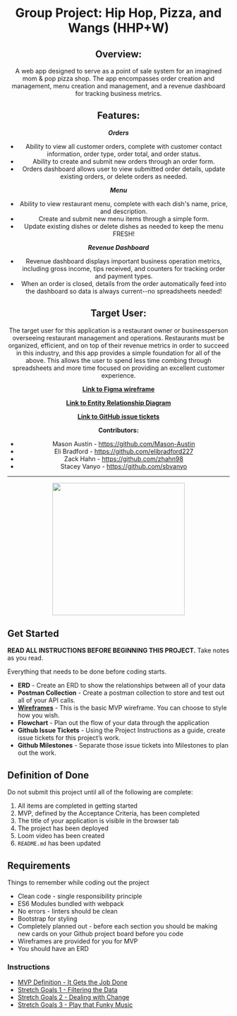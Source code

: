 <div style="text-align:center">
<h1>Group Project: Hip Hop, Pizza, and Wangs (HHP+W)</h1>

## Overview:
A web app designed to serve as a point of sale system for an imagined mom & pop pizza shop. The app encompasses order creation and management, menu creation and management, and a revenue dashboard for tracking business metrics.


## Features:
***Orders***
* Ability to view all customer orders, complete with customer contact information, order type, order total, and order status.
* Ability to create and submit new orders through an order form.
* Orders dashboard allows user to view submitted order details, update existing orders, or delete orders as needed.

***Menu***
* Ability to view restaurant menu, complete with each dish's name, price, and description.
* Create and submit new menu items through a simple form.
* Update existing dishes or delete dishes as needed to keep the menu FRESH!

***Revenue Dashboard***
* Revenue dashboard displays important business operation metrics, including gross income, tips received, and counters for tracking order and payment types. 
* When an order is closed, details from the order automatically feed into the dashboard so data is always current--no spreadsheets needed!


## Target User:
The target user for this application is a restaurant owner or businessperson overseeing restaurant management and operations. Restaurants must be organized, efficient, and on top of their revenue metrics in order to succeed in this industry, and this app provides a simple foundation for all of the above. This allows the user to spend less time combing through spreadsheets and more time focused on providing an excellent customer experience. 


**[Link to Figma wireframe](https://www.figma.com/file/627muqsb4Ns7tA0b2viebw/Outpizzas-the-Hut?type=design&node-id=0-1&t=MbsoMFWYghABVN5g-0)**

**[Link to Entity Relationship Diagram](https://dbdiagram.io/d/647b5464722eb7749454a86e)**

**[Link to GitHub issue tickets](https://github.com/nss-evening-cohort-E23/pos-terminal-outpizzas-the-hut/issues?q=is%3Aissue+is%3Aclosed)**


**Contributors:**
* Mason Austin - https://github.com/Mason-Austin
* Eli Bradford - https://github.com/elibradford227
* Zack Hahn - https://github.com/zhahn98
* Stacey Vanyo - https://github.com/sbvanyo

<hr>

<image src="https://user-images.githubusercontent.com/29741570/205346767-a182560c-64a6-4cfa-80b3-0d64cf998242.png" style="height:300px;"></image></div>

## Get Started
**READ ALL INSTRUCTIONS BEFORE BEGINNING THIS PROJECT.** Take notes as you read.

Everything that needs to be done before coding starts.

* **ERD** - Create an ERD to show the relationships between all of  your data
* **Postman Collection** - Create a postman collection to store and test out all of your API calls.
* **[Wireframes](https://www.figma.com/file/4y3EZddALuBR3ouSEM57Np/MVP?node-id=0%3A1)** - This is the basic MVP wireframe. You can choose to style how you wish.
* **Flowchart** - Plan out the flow of your data through the application
* **Github Issue Tickets** - Using the Project Instructions as a guide, create issue tickets for this project’s work.
* **Github Milestones** - Separate those issue tickets into Milestones to plan out the work.

## Definition of Done

Do not submit this project until all of the following are complete:

1. All items are completed in getting started
1. MVP, defined by the Acceptance Criteria, has been completed
1. The title of your application is visible in the browser tab
1. The project has been deployed
1. Loom video has been created
1. `README.md` has been updated

## Requirements

Things to remember while coding out the project

* Clean code - single responsibility principle
* ES6 Modules bundled with webpack
* No errors - linters should be clean
* Bootstrap for styling
* Completely planned out - before each section you should be making new cards on your Github project board before you code
* Wireframes are provided for you for MVP
* You should have an ERD

### Instructions

* [MVP Definition - It Gets the Job Done](./instructions/mvp.md)
* [Stretch Goals 1 - Filtering the Data](./instructions/stretch-1.md)
* [Stretch Goals 2 - Dealing with Change](./instructions/stretch-2.md)
* [Stretch Goals 3 - Play that Funky Music](./instructions/stretch-3.md)
